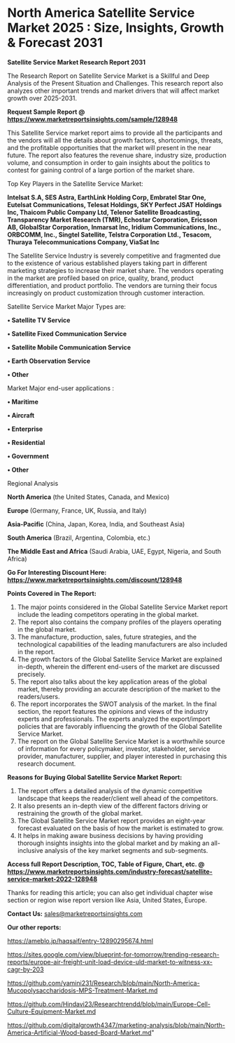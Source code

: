 # North America Satellite Service Market 2025 : Size, Insights, Growth & Forecast 2031

<strong>Satellite Service Market Research Report 2031</strong>

The Research Report on Satellite Service Market is a Skillful and Deep Analysis of the Present Situation and Challenges. This research report also analyzes other important trends and market drivers that will affect market growth over 2025-2031.

<strong>Request Sample Report @ <a href=https://www.marketreportsinsights.com/sample/128948>https://www.marketreportsinsights.com/sample/128948</a></strong>

This Satellite Service market report aims to provide all the participants and the vendors will all the details about growth factors, shortcomings, threats, and the profitable opportunities that the market will present in the near future. The report also features the revenue share, industry size, production volume, and consumption in order to gain insights about the politics to contest for gaining control of a large portion of the market share.

Top Key Players in the Satellite Service Market:

<strong>Intelsat S.A, SES Astra, EarthLink Holding Corp, Embratel Star One, Eutelsat Communications, Telesat Holdings, SKY Perfect JSAT Holdings Inc, Thaicom Public Company Ltd, Telenor Satellite Broadcasting, Transparency Market Research (TMR), Echostar Corporation, Ericsson AB, GlobalStar Corporation, Inmarsat Inc, Iridium Communications, Inc., ORBCOMM, Inc., Singtel Satellite, Telstra Corporation Ltd., Tesacom, Thuraya Telecommunications Company, ViaSat Inc</strong>

The Satellite Service Industry is severely competitive and fragmented due to the existence of various established players taking part in different marketing strategies to increase their market share. The vendors operating in the market are profiled based on price, quality, brand, product differentiation, and product portfolio. The vendors are turning their focus increasingly on product customization through customer interaction.

Satellite Service Market Major Types are:

<strong>• Satellite TV Service

• Satellite Fixed Communication Service

• Satellite Mobile Communication Service

• Earth Observation Service

• Other</strong>

Market Major end-user applications :

<strong>• Maritime

• Aircraft

• Enterprise

• Residential

• Government

• Other</strong>

Regional Analysis

</u><strong><b>North America</b></strong> (the United States, Canada, and Mexico)

<strong><b>Europe </b></strong>(Germany, France, UK, Russia, and Italy)

<strong><b>Asia-Pacific</b></strong> (China, Japan, Korea, India, and Southeast Asia)

<strong><b>South America</b></strong> (Brazil, Argentina, Colombia, etc.)

<strong><b>The Middle East and Africa</b></strong> (Saudi Arabia, UAE, Egypt, Nigeria, and South Africa)

<strong>Go For Interesting Discount Here: <a href=https://www.marketreportsinsights.com/discount/128948>https://www.marketreportsinsights.com/discount/128948</a></strong>

<strong>Points Covered in The Report:</strong>
<ol>
  <li>The major points considered in the Global Satellite Service Market report include the leading competitors operating in the global market.</li>
  <li>The report also contains the company profiles of the players operating in the global market.</li>
  <li>The manufacture, production, sales, future strategies, and the technological capabilities of the leading manufacturers are also included in the report.</li>
  <li>The growth factors of the Global Satellite Service Market are explained in-depth, wherein the different end-users of the market are discussed precisely.</li>
  <li>The report also talks about the key application areas of the global market, thereby providing an accurate description of the market to the readers/users.</li>
  <li>The report incorporates the SWOT analysis of the market. In the final section, the report features the opinions and views of the industry experts and professionals. The experts analyzed the export/import policies that are favorably influencing the growth of the Global Satellite Service Market.</li>
  <li>The report on the Global Satellite Service Market is a worthwhile source of information for every policymaker, investor, stakeholder, service provider, manufacturer, supplier, and player interested in purchasing this research document.</li>
</ol>
<strong>Reasons for Buying Global Satellite Service Market Report:</strong>

<ol>
  <li>The report offers a detailed analysis of the dynamic competitive landscape that keeps the reader/client well ahead of the competitors.</li>
  <li>It also presents an in-depth view of the different factors driving or restraining the growth of the global market.</li>
  <li>The Global Satellite Service Market report provides an eight-year forecast evaluated on the basis of how the market is estimated to grow.</li>
  <li>It helps in making aware business decisions by having providing thorough insights insights into the global market and by making an all-inclusive analysis of the key market segments and sub-segments.</li>
</ol>
<strong>Access full Report Description, TOC, Table of Figure, Chart, etc. @ <a href=https://www.marketreportsinsights.com/industry-forecast/satellite-service-market-2022-128948>https://www.marketreportsinsights.com/industry-forecast/satellite-service-market-2022-128948</a></strong>


Thanks for reading this article; you can also get individual chapter wise section or region wise report version like Asia, United States, Europe.

<strong>Contact Us:</strong>
sales@marketreportsinsights.com

<strong>Our other reports:</strong>

<a href=https://ameblo.jp/haqsaif/entry-12890295674.html>https://ameblo.jp/haqsaif/entry-12890295674.html</a>

<a href=https://sites.google.com/view/blueprint-for-tomorrow/trending-research-reports/europe-air-freight-unit-load-device-uld-market-to-witness-xx-cagr-by-203>https://sites.google.com/view/blueprint-for-tomorrow/trending-research-reports/europe-air-freight-unit-load-device-uld-market-to-witness-xx-cagr-by-203</a>

<a href=https://github.com/yamini231/Research/blob/main/North-America-Mucopolysaccharidosis-MPS-Treatment-Market.md>https://github.com/yamini231/Research/blob/main/North-America-Mucopolysaccharidosis-MPS-Treatment-Market.md</a>

<a href=https://github.com/Hindavi23/Researchtrendd/blob/main/Europe-Cell-Culture-Equipment-Market.md>https://github.com/Hindavi23/Researchtrendd/blob/main/Europe-Cell-Culture-Equipment-Market.md</a>

<a href=https://github.com/digitalgrowth4347/marketing-analysis/blob/main/North-America-Artificial-Wood-based-Board-Market.md>https://github.com/digitalgrowth4347/marketing-analysis/blob/main/North-America-Artificial-Wood-based-Board-Market.md</a>"
